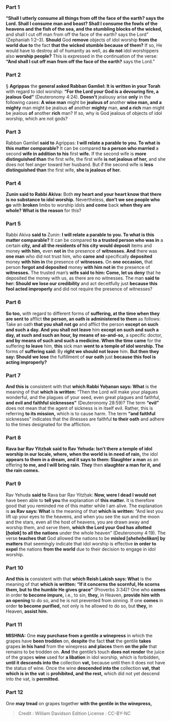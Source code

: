 
### Part 1
<b>“Shall I utterly consume all things from off the face of the earth? says the Lord. Shall I consume man and beast? Shall I consume the fowls of the heavens and the fish of the sea, and the stumbling blocks of the wicked,</b> and shall I cut off man from off the face of the earth? says the Lord” (Zephaniah 1:2–3). <b>Should</b> God <b>remove</b> objects of idol worship <b>from the world due to</b> the fact <b>that the wicked stumble because of them?</b> If so, He would have to destroy all of humanity as well, as <b>do not</b> idol worshippers also <b>worship people?</b> This is expressed in the continuation of the verse: <b>“And shall I cut off man from off the face of the earth?</b> says the Lord.”

### Part 2
§ <b>Agrippas</b> the <b>general asked Rabban Gamliel: It is written in your Torah</b> with regard to idol worship: <b>“For the Lord your God is a devouring fire, a jealous God”</b> (Deuteronomy 4:24). <b>Doesn’t</b> jealousy arise <b>only</b> in the following cases: <b>A wise man</b> might be <b>jealous of</b> another <b>wise man, and a mighty</b> man might be jealous <b>of</b> another <b>mighty</b> man, <b>and a rich</b> man might be jealous <b>of</b> another <b>rich</b> man? If so, why is God jealous of objects of idol worship, which are not gods?

### Part 3
Rabban Gamliel <b>said to</b> Agrippas: <b>I will relate a parable to you. To what is this matter comparable?</b> It can be compared <b>to a person who married</b> a second <b>wife in addition to his</b> first <b>wife.</b> If the second wife is <b>more distinguished than</b> the first wife, the first wife <b>is not jealous of her,</b> and she does not feel anger toward her husband. But if the second wife is <b>less distinguished than</b> the first wife, <b>she is jealous of her.</b>

### Part 4
<b>Zunin said to Rabbi Akiva:</b> Both <b>my heart and your heart know that there is no substance to idol worship.</b> Nevertheless, <b>don’t we see people who go</b> with <b>broken</b> limbs to worship idols <b>and come</b> back <b>when they are whole? What is the reason</b> for this?

### Part 5
Rabbi Akiva <b>said to</b> Zunin: <b>I will relate a parable to you. To what is this matter comparable?</b> It can be compared <b>to a trusted person who was in</b> a certain <b>city, and all the residents of his city would deposit</b> items and money <b>with him,</b> even <b>not in</b> the presence of <b>witnesses. And</b> there was <b>one man</b> who did not trust him, who <b>came and</b> specifically <b>deposited</b> money <b>with him in</b> the presence of <b>witnesses.</b> On <b>one occasion,</b> that person <b>forgot and deposited</b> money <b>with him not in</b> the presence of <b>witnesses.</b> The trusted man’s <b>wife said to him: Come, let us deny</b> that he deposited the money with us, as there are no witnesses. The man <b>said to her: Should we lose our credibility</b> and act deceitfully just <b>because this fool acted improperly</b> and did not require the presence of witnesses?

### Part 6
<b>So too,</b> with regard to different forms of <b>suffering, at the time when they are sent to</b> afflict <b>the person, an oath is administered to them</b> as follows: Take an oath <b>that you shall not go</b> and afflict the person <b>except on such and such a day. And you shall not leave</b> him <b>except on such and such a day, at such and such an hour, by means of so-and-so,</b> a specific doctor, <b>and by means of such and such a medicine. When the time came</b> for the suffering <b>to leave</b> him, <b>this</b> sick man <b>went to a temple of idol worship. The</b> forms of <b>suffering said:</b> By <b>right we should not leave</b> him. <b>But then they say: Should we lose</b> the fulfillment of <b>our oath</b> just <b>because this fool is acting improperly?</b>

### Part 7
<b>And this is</b> consistent with that <b>which Rabbi Yoḥanan says: What</b> is the meaning of that <b>which is written:</b> “Then the Lord will make your plagues wonderful, and the plagues of your seed, even great plagues and faithful, <b>and evil and faithful sicknesses”</b> (Deuteronomy 28:59)? The term <b>“evil”</b> does not mean that the agent of sickness is in itself evil. Rather, this is referring <b>to its mission,</b> which is to cause harm. The term <b>“and faithful</b> sicknesses” indicates that the illnesses are faithful <b>to their oath</b> and adhere to the times designated for the affliction.

### Part 8
<b>Rava bar Rav Yitzḥak said to Rav Yehuda: Isn’t there a temple of idol worship in our locale, where, when the world is in need of rain,</b> the idol <b>appears to them in a dream, and it says to them: Slaughter a man</b> as an offering <b>to me, and I will bring rain. They</b> then <b>slaughter a man for it, and the rain comes.</b>

### Part 9
Rav Yehuda <b>said to</b> Rava bar Rav Yitzḥak: <b>Now, were I dead I would not</b> have been able to <b>tell you</b> the explanation of <b>this matter.</b> It is therefore good that you reminded me of this matter while I am alive. The explanation is <b>as Rav says: What</b> is the meaning of that <b>which is written:</b> “And lest you lift up your eyes to the heavens, and when you see the sun and the moon and the stars, even all the host of heavens, you are drawn away and worship them, and serve them, <b>which the Lord your God has allotted [<i>ḥalak</i>] to all the nations</b> under the whole heaven” (Deuteronomy 4:19). The verse <b>teaches that</b> God allowed the nations to be <b>misled [<i>sheheḥelikan</i>] by matters</b> that seemingly indicate that idol worship is effective <b>in order to expel</b> the nations <b>from the world</b> due to their decision to engage in idol worship.

### Part 10
<b>And this is</b> consistent with that <b>which Reish Lakish says: What</b> is the meaning of that <b>which is written: “If it concerns the scornful, He scorns them, but to the humble He gives grace”</b> (Proverbs 3:34)? One who <b>comes</b> in order <b>to become impure,</b> i.e., to sin, <b>they,</b> in Heaven, <b>provide him with an opening</b> to do so, and he is not prevented from sinning. If one <b>comes</b> in order <b>to become purified,</b> not only is he allowed to do so, but <b>they,</b> in Heaven, <b>assist him.</b>

### Part 11
<strong>MISHNA:</strong> One <b>may purchase from a gentile a winepress</b> in which the grapes have <b>been trodden</b> on, <b>despite</b> the fact <b>that</b> the gentile <b>takes</b> grapes <b>in his hand</b> from the winepress <b>and places</b> them <b>on the pile</b> that remains to be trodden on. <b>And</b> the gentile’s touch <b>does not render</b> the juice of the grapes <b>wine</b> used for <b>a libation</b> in idol worship, which is forbidden, <b>until it descends into the</b> collection <b>vat,</b> because until then it does not have the status of wine. Once the wine <b>descended into the</b> collection <b>vat, that which is in the vat</b> is <b>prohibited, and the rest,</b> which did not yet descend into the vat, is <b>permitted.</b>

### Part 12
One <b>may tread</b> on grapes together <b>with the gentile in the winepress,</b>

>Credit : William Davidson Edition
>License : CC-BY-NC